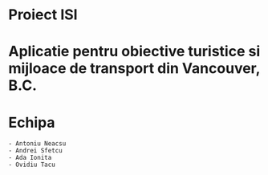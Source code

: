 # Proiect ISI
# Aplicatie pentru obiective turistice si mijloace de transport din Vancouver, B.C.

# Echipa
    - Antoniu Neacsu
    - Andrei Sfetcu
    - Ada Ionita
    - Ovidiu Tacu

